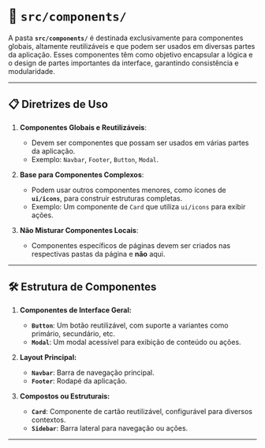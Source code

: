 # 📂 `src/components/`

A pasta **`src/components/`** é destinada exclusivamente para componentes globais, altamente reutilizáveis e que podem ser usados em diversas partes da aplicação. Esses componentes têm como objetivo encapsular a lógica e o design de partes importantes da interface, garantindo consistência e modularidade.

---

## 📋 Diretrizes de Uso

1. **Componentes Globais e Reutilizáveis**:
    - Devem ser componentes que possam ser usados em várias partes da aplicação.
    - Exemplo: `Navbar`, `Footer`, `Button`, `Modal`.

2. **Base para Componentes Complexos**:
    - Podem usar outros componentes menores, como ícones de **`ui/icons`**, para construir estruturas completas.
    - Exemplo: Um componente de `Card` que utiliza `ui/icons` para exibir ações.

3. **Não Misturar Componentes Locais**:
    - Componentes específicos de páginas devem ser criados nas respectivas pastas da página e **não** aqui.

---

## 🛠️ Estrutura de Componentes

1. **Componentes de Interface Geral:**
    - **`Button`**: Um botão reutilizável, com suporte a variantes como primário, secundário, etc.
    - **`Modal`**: Um modal acessível para exibição de conteúdo ou ações.

2. **Layout Principal:**
    - **`Navbar`**: Barra de navegação principal.
    - **`Footer`**: Rodapé da aplicação.

3. **Compostos ou Estruturais:**
    - **`Card`**: Componente de cartão reutilizável, configurável para diversos contextos.
    - **`Sidebar`**: Barra lateral para navegação ou ações.
---
